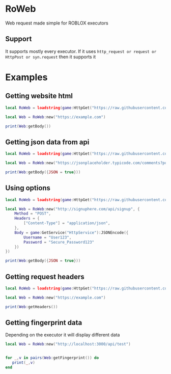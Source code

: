 # RoWeb
Web request made simple for ROBLOX executors

## Support
It supports mostly every executor. If it uses ``http_request or request or HttpPost or syn.request`` then it supports it


# Examples
## Getting website html
```lua
local RoWeb = loadstring(game:HttpGet("https://raw.githubusercontent.com/RiseValco/RoWeb/main/roweb.lua", true))()

local Web = RoWeb:new("https://example.com")

print(Web:getBody())
```

## Getting json data from api
```lua
local RoWeb = loadstring(game:HttpGet("https://raw.githubusercontent.com/RiseValco/RoWeb/main/roweb.lua", true))()

local Web = RoWeb:new("https://jsonplaceholder.typicode.com/comments?postId=1")

print(Web:getBody({JSON = true}))
```

## Using options
```lua
local RoWeb = loadstring(game:HttpGet("https://raw.githubusercontent.com/RiseValco/RoWeb/main/roweb.lua", true))()

local Web = RoWeb:new("http://signuphere.com/api/signup", {
    Method = "POST",
    Headers = {
        ["Content-Type"] = "application/json",
    },
    Body = game:GetService("HttpService"):JSONEncode({
        Username = "User123",
        Password = "Secure_Password123"
    })
})

print(Web:getBody({JSON = true}))
```

## Getting request headers
```lua
local RoWeb = loadstring(game:HttpGet("https://raw.githubusercontent.com/RiseValco/RoWeb/main/roweb.lua", true))()

local Web = RoWeb:new("https://example.com")

print(Web:getHeaders())
```

## Getting fingerprint data
Depending on the executor it will display different data
```lua
local Web = RoWeb:new("http://localhost:3000/api/test")


for _,v in pairs(Web:getFingerprint()) do
   print(_,v) 
end
```



